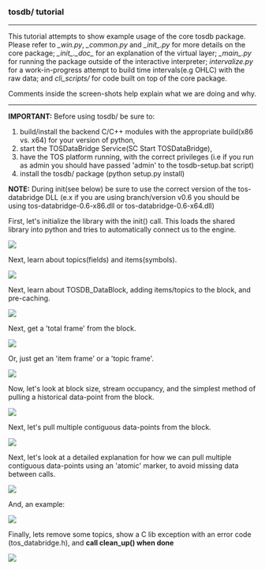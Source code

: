 ### tosdb/ tutorial 
---

This tutorial attempts to show example usage of the core tosdb package. Please refer to *\_win.py*, *\_common.py* and *\__init__.py* for more details on the core package; *\__init__.\__doc__* for an explanation of the virtual layer; *\__main__.py* for running the package outside of the interactive interpreter; *intervalize.py* for a work-in-progress attempt to build time intervals(e.g OHLC) with the raw data; and *cli_scripts/* for code built on top of the core package.

Comments inside the screen-shots help explain what we are doing and why.

---

**IMPORTANT:** Before using tosdb/ be sure to:

1. build/install the backend C/C++ modules with the appropriate build(x86 vs. x64) for your version of python, 
2. start the TOSDataBridge Service(SC Start TOSDataBridge),
3. have the TOS platform running, with the correct privileges (i.e if you run as admin you should have passed 'admin' to the tosdb-setup.bat script)
4. install the tosdb/ package (python setup.py install)

**NOTE:** During init(see below) be sure to use the correct version of the tos-databridge DLL (e.x if you are using branch/version v0.6 you should be using tos-databridge-0.6-x86.dll or tos-databridge-0.6-x64.dll)

First, let's initialize the library with the init() call. This loads the shared library into python and tries to automatically connect us to the engine.

![](./../res/tosdb_tut1.png)

Next, learn about topics(fields) and items(symbols).

![](./../res/tosdb_tut2.png)

Next, learn about TOSDB_DataBlock, adding items/topics to the block, and pre-caching.

![](./../res/tosdb_tut3.png)

Next, get a 'total frame' from the block.

![](./../res/tosdb_tut4.png)

Or, just get an 'item frame' or a 'topic frame'.

![](./../res/tosdb_tut5.png)

Now, let's look at block size, stream occupancy, and the simplest method of pulling a historical data-point from the block.

![](./../res/tosdb_tut6.png)

Next, let's pull multiple contiguous data-points from the block.

![](./../res/tosdb_tut7.png)

Next, let's look at a detailed explanation for how we can pull multiple contiguous data-points using an 'atomic' marker, to avoid missing data between calls.

![](./../res/tosdb_tut8.png)

And, an example:

![](./../res/tosdb_tut9.png)

Finally, lets remove some topics, show a C lib exception with an error code (tos_databridge.h), and **call clean_up() when done**

![](./../res/tosdb_tut10.png)

 



